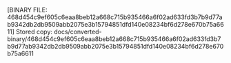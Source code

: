 [BINARY FILE: 468d454c9ef605c6eaa8beb12a668c715b935466a6f02ad633fd3b7b9d77ab9342db2db9509abb2075e3b15794851dfd140e08234bf6d278e670b75a6611]
Stored copy: docs/converted-binary/468d454c9ef605c6eaa8beb12a668c715b935466a6f02ad633fd3b7b9d77ab9342db2db9509abb2075e3b15794851dfd140e08234bf6d278e670b75a6611
